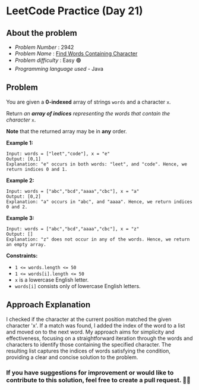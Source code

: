 # LeetCode Practice  (Day 21)

## About the problem
- *Problem Number* : 2942
- *Problem Name* :  [Find Words Containing Character](https://leetcode.com/problems/find-words-containing-character/description/ "https://leetcode.com/problems/find-words-containing-character/description/")
- *Problem difficulty* : Easy 🟢
- *Programming language used* - Java

## Problem


You are given a  **0-indexed**  array of strings  `words`  and a character  `x`.

Return  _an  **array of indices**  representing the words that contain the character_ `x`.

**Note**  that the returned array may be in  **any**  order.

**Example 1:**

```
Input: words = ["leet","code"], x = "e"
Output: [0,1]
Explanation: "e" occurs in both words: "leet", and "code". Hence, we return indices 0 and 1.
```

**Example 2:**

```
Input: words = ["abc","bcd","aaaa","cbc"], x = "a"
Output: [0,2]
Explanation: "a" occurs in "abc", and "aaaa". Hence, we return indices 0 and 2.
```

**Example 3:**

```
Input: words = ["abc","bcd","aaaa","cbc"], x = "z"
Output: []
Explanation: "z" does not occur in any of the words. Hence, we return an empty array.
```

**Constraints:**

-   `1 <= words.length <= 50`
-   `1 <= words[i].length <= 50`
-   `x`  is a lowercase English letter.
-   `words[i]`  consists only of lowercase English letters.

## Approach Explanation

I checked if the character at the current position matched the given character 'x'. If a match was found, I added the index of the word to a list and moved on to the next word. My approach aims for simplicity and effectiveness, focusing on a straightforward iteration through the words and characters to identify those containing the specified character. The resulting list captures the indices of words satisfying the condition, providing a clear and concise solution to the problem.

### If you have suggestions for improvement or would like to contribute to this solution, feel free to create a pull request. 🙌😇
